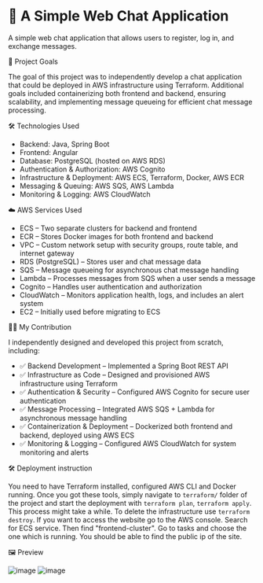 # 📌 A Simple Web Chat Application
A simple web chat application that allows users to register, log in, and exchange messages.

🎯 Project Goals

The goal of this project was to independently develop a chat application that could be deployed in AWS infrastructure using Terraform. Additional goals included containerizing both frontend and backend, ensuring scalability, and implementing message queueing for efficient chat message processing.

🛠️ Technologies Used

- Backend: Java, Spring Boot
- Frontend: Angular
- Database: PostgreSQL (hosted on AWS RDS)
- Authentication & Authorization: AWS Cognito
- Infrastructure & Deployment: AWS ECS, Terraform, Docker, AWS ECR
- Messaging & Queuing: AWS SQS, AWS Lambda
- Monitoring & Logging: AWS CloudWatch

☁️ AWS Services Used

- ECS – Two separate clusters for backend and frontend
- ECR – Stores Docker images for both frontend and backend
- VPC – Custom network setup with security groups, route table, and internet gateway
- RDS (PostgreSQL) – Stores user and chat message data
- SQS – Message queueing for asynchronous chat message handling
- Lambda – Processes messages from SQS when a user sends a message
- Cognito – Handles user authentication and authorization
- CloudWatch – Monitors application health, logs, and includes an alert system
- EC2 – Initially used before migrating to ECS

👨‍💻 My Contribution

I independently designed and developed this project from scratch, including:
- ✅ Backend Development – Implemented a Spring Boot REST API
- ✅ Infrastructure as Code – Designed and provisioned AWS infrastructure using Terraform
- ✅ Authentication & Security – Configured AWS Cognito for secure user authentication
- ✅ Message Processing – Integrated AWS SQS + Lambda for asynchronous message handling
- ✅ Containerization & Deployment – Dockerized both frontend and backend, deployed using AWS ECS
- ✅ Monitoring & Logging – Configured AWS CloudWatch for system monitoring and alerts

🛠️ Deployment instruction

You need to have Terraform installed, configured AWS CLI and Docker running. Once you got these tools, simply navigate to ```terraform/``` folder of the project and start the deployment with ```terraform plan```, ```terraform apply```. This process might take a while. To delete the infrastructure use ```terraform destroy```. If you want to access the website go to the AWS console. Search for ECS service. Then find "frontend-cluster". Go to tasks and choose the one which is running. You should be able to find the public ip of the site.

🖼️ Preview

![image](https://github.com/user-attachments/assets/4ddb1704-f7e4-4937-b547-19a6329f9c41)
![image](https://github.com/user-attachments/assets/acc3eb07-3d6b-448d-866c-84ebef0bcd39)
